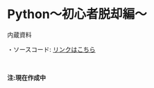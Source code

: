 # Python〜初心者脱却編〜

内蔵資料

・ソースコード: [リンクはこちら](https://github.com/katsuta1104/Python-BeginnerBreak-/tree/main/SourceCode)

<br />

**注:現在作成中**
